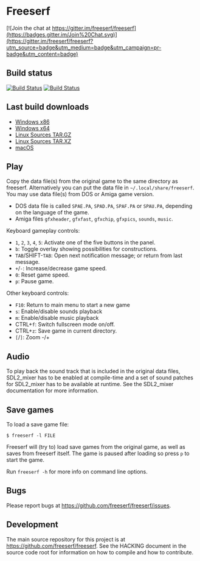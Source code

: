 Freeserf
========

[![Join the chat at https://gitter.im/freeserf/freeserf](https://badges.gitter.im/Join%20Chat.svg)](https://gitter.im/freeserf/freeserf?utm_source=badge&utm_medium=badge&utm_campaign=pr-badge&utm_content=badge)

Build status
------------

[![Build Status](https://travis-ci.org/freeserf/freeserf.svg?branch=master)](https://travis-ci.org/freeserf/freeserf)
[![Build Status](https://ci.appveyor.com/api/projects/status/github/freeserf/freeserf?branch=master&svg=true)](https://ci.appveyor.com/project/jonls/freeserf)

Last build downloads
--------------------
* [Windows x86](https://ci.appveyor.com/api/projects/jonls/freeserf/artifacts/freeserf-VC-x86-Release.zip?branch=master&job=Configuration%3A%20Release%3B%20Platform%3A%20x86)
* [Windows x64](https://ci.appveyor.com/api/projects/jonls/freeserf/artifacts/freeserf-VC-x64-Release.zip?branch=master&job=Configuration%3A%20Release%3B%20Platform%3A%20x64)
* [Linux Sources TAR.GZ](https://s3.amazonaws.com/freeserftest1/freeserf-0.2.tar.gz)
* [Linux Sources TAR.XZ](https://s3.amazonaws.com/freeserftest1/freeserf-0.2.tar.xz)
* [macOS](https://s3.amazonaws.com/freeserftest1/FreeSerf.dmg)

Play
------
Copy the data file(s) from the original game to the same directory as freeserf. Alternatively you can put the data file in `~/.local/share/freeserf`. You may use data file(s) from DOS or Amiga game version.

* DOS data file is called `SPAE.PA`, `SPAD.PA`, `SPAF.PA` or `SPAU.PA`, depending on the language of the game.
* Amiga files `gfxheader`, `gfxfast`, `gfxchip`, `gfxpics`, `sounds`, `music`.

Keyboard gameplay controls:

* `1`, `2`, `3`, `4`, `5`: Activate one of the five buttons in the panel.
* `b`: Toggle overlay showing possibilities for constructions.
* `TAB`/SHIFT-`TAB`: Open next notification message; or return from last message.
* `+`/`-`: Increase/decrease game speed.
* `0`: Reset game speed.
* `p`: Pause game.

Other keyboard controls:

* `F10`: Return to main menu to start a new game
* `s`: Enable/disable sounds playback
* `m`: Enable/disable music playback
* CTRL+`f`: Switch fullscreen mode on/off.
* CTRL+`z`: Save game in current directory.
* `[`/`]`: Zoom -/+


Audio
-----

To play back the sound track that is included in the original data files,
SDL2_mixer has to be enabled at compile-time and a set of sound patches
for SDL2_mixer has to be available at runtime. See the SDL2_mixer
documentation for more information.


Save games
----------
To load a save game file:

`$ freeserf -l FILE`

Freeserf will (try to) load save games from the original game, as well as saves from freeserf itself.
The game is paused after loading so press `p` to start the game.

Run `freeserf -h` for more info on command line options.


Bugs
----
Please report bugs at <https://github.com/freeserf/freeserf/issues>.


Development
-----------
The main source repository for this project is at <https://github.com/freeserf/freeserf>. See the HACKING document in the source code root for information on how to compile and how to contribute.
